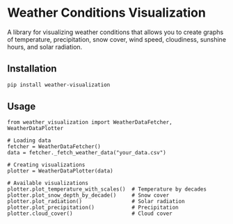 # Weather Conditions Visualization

A library for visualizing weather conditions that allows you to create graphs of temperature, precipitation, snow cover, wind speed, cloudiness, sunshine hours, and solar radiation.

## Installation

```bash
pip install weather-visualization
```

## Usage
```
from weather_visualization import WeatherDataFetcher, WeatherDataPlotter

# Loading data
fetcher = WeatherDataFetcher()
data = fetcher._fetch_weather_data("your_data.csv")

# Creating visualizations
plotter = WeatherDataPlotter(data)

# Available visualizations
plotter.plot_temperature_with_scales()  # Temperature by decades
plotter.plot_snow_depth_by_decade()     # Snow cover
plotter.plot_radiation()                # Solar radiation
plotter.plot_precipitation()            # Precipitation
plotter.cloud_cover()                   # Cloud cover
```